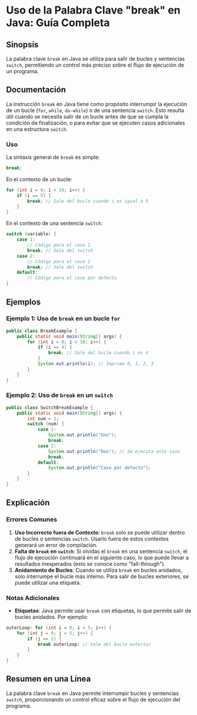 <!--
Meta Description: # Uso de la Palabra Clave "break" en Java: Guía Completa ## Sinopsis La palabra clave `break` en Java se utiliza para salir de bucles y sentencias `sw...
Meta Keywords: break, switch, java, bucle, bucles
-->

# Uso de la Palabra Clave "break" en Java: Guía Completa

## Sinopsis
La palabra clave `break` en Java se utiliza para salir de bucles y sentencias `switch`, permitiendo un control más preciso sobre el flujo de ejecución de un programa.

## Documentación
La instrucción `break` en Java tiene como propósito interrumpir la ejecución de un bucle (`for`, `while`, `do-while`) o de una sentencia `switch`. Esto resulta útil cuando se necesita salir de un bucle antes de que se cumpla la condición de finalización, o para evitar que se ejecuten casos adicionales en una estructura `switch`.

### Uso
La sintaxis general de `break` es simple:
```java
break;
```
En el contexto de un bucle:
```java
for (int i = 0; i < 10; i++) {
    if (i == 5) {
        break; // Sale del bucle cuando i es igual a 5
    }
}
```
En el contexto de una sentencia `switch`:
```java
switch (variable) {
    case 1:
        // Código para el caso 1
        break; // Sale del switch
    case 2:
        // Código para el caso 2
        break; // Sale del switch
    default:
        // Código para el caso por defecto
}
```

## Ejemplos
### Ejemplo 1: Uso de `break` en un bucle `for`
```java
public class BreakExample {
    public static void main(String[] args) {
        for (int i = 0; i < 10; i++) {
            if (i == 4) {
                break; // Sale del bucle cuando i es 4
            }
            System.out.println(i); // Imprime 0, 1, 2, 3
        }
    }
}
```

### Ejemplo 2: Uso de `break` en un `switch`
```java
public class SwitchBreakExample {
    public static void main(String[] args) {
        int num = 2;
        switch (num) {
            case 1:
                System.out.println("Uno");
                break;
            case 2:
                System.out.println("Dos"); // Se ejecuta este caso
                break;
            default:
                System.out.println("Caso por defecto");
        }
    }
}
```

## Explicación
### Errores Comunes
1. **Uso Incorrecto fuera de Contexto**: `break` solo se puede utilizar dentro de bucles o sentencias `switch`. Usarlo fuera de estos contextos generará un error de compilación.
2. **Falta de `break` en `switch`**: Si olvidas el `break` en una sentencia `switch`, el flujo de ejecución continuará en el siguiente caso, lo que puede llevar a resultados inesperados (esto se conoce como "fall-through").
3. **Anidamiento de Bucles**: Cuando se utiliza `break` en bucles anidados, solo interrumpe el bucle más interno. Para salir de bucles exteriores, se puede utilizar una etiqueta.

### Notas Adicionales
- **Etiquetas**: Java permite usar `break` con etiquetas, lo que permite salir de bucles anidados. Por ejemplo:
```java
outerLoop: for (int i = 0; i < 5; i++) {
    for (int j = 0; j < 5; j++) {
        if (j == 2) {
            break outerLoop; // Sale del bucle exterior
        }
    }
}
```

## Resumen en una Línea
La palabra clave `break` en Java permite interrumpir bucles y sentencias `switch`, proporcionando un control eficaz sobre el flujo de ejecución del programa.